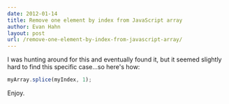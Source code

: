 ```yaml
---
date: 2012-01-14
title: Remove one element by index from JavaScript array
author: Evan Hahn
layout: post
url: /remove-one-element-by-index-from-javascript-array/
---
```


I was hunting around for this and eventually found it, but it seemed slightly hard to find this specific case...so here's how:

```javascript
myArray.splice(myIndex, 1);
```

Enjoy.
